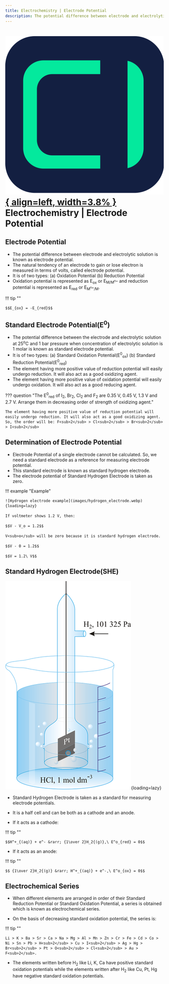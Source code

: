 ```yaml
---
title: Electrochemistry | Electrode Potential
description: The potential difference between electrode and electrolytic solution is known as electrode potential.
---
```


# [![ChemistryEdu Logo](../../images/favicon.svg){ align=left, width=3.8% }](../../index.md)  Electrochemistry | Electrode Potential

## Electrode Potential

* The potential difference between electrode and electrolytic solution is known as electrode potential.
* The natural tendency of an electrode to gain or lose electron is measured in terms of volts, called electrode potential.
* It is of two types: (a) Oxidation Potential (b) Reduction Potential
* Oxidation potential is represented as E<sub>ox</sub> or E<sub>M/M<sup>n+</sup></sub> and reduction potential is represented as E<sub>red</sub> or E<sub>M<sup>n+</sup>/M</sub>.

!!! tip ""

    $$E_{ox} = -E_{red}$$

## Standard Electrode Potential(E<sup>0</sup>)

* The potential difference between the electrode and electrolytic solution at 25<sup>o</sup>C and 1 bar pressure when concentration of electrolytic solution is 1 molar is known as standard electrode potential.
* It is of two types: (a) Standard Oxidation Potential(E<sup>0</sup><sub>ox</sub>) (b) Standard Reduction Potential(E<sup>0</sup><sub>red</sub>)
* The element having more positive value of reduction potential will easily undergo reduction. It will also act as a good oxidizing agent.
* The element having more positive value of oxidation potential will easily undergo oxidation. It will also act as a good reducing agent.

??? question "The E<sup>0</sup><sub>red</sub> of I<sub>2</sub>, Br<sub>2</sub>, Cl<sub>2</sub> and F<sub>2</sub> are 0.35 V, 0.45 V, 1.3 V and 2.7 V. Arrange them in decreasing order of strength of oxidizing agent."

    The element having more positive value of reduction potential will easily undergo reduction. It will also act as a good oxidizing agent. So, the order will be: F<sub>2</sub> > Cl<sub>2</sub> > Br<sub>2</sub> > I<sub>2</sub>

## Determination of Electrode Potential

* Electrode Potential of a single electrode cannot be calculated. So, we need a standard electrode as a reference for measuring electrode potential.
* This standard electrode is known as standard hydrogen electrode.
* The electrode potential of Standard Hydrogen Electrode is taken as zero.

!!! example "Example"

    ![Hydrogen electrode example](images/hydrogen_electrode.webp){loading=lazy}

    If voltmeter shows 1.2 V, then:

    $$V - V_o = 1.2$$

    V<sub>o</sub> will be zero because it is standard hydrogen electrode.

    $$V - 0 = 1.2$$

    $$V = 1.2\ V$$

## Standard Hydrogen Electrode(SHE)

![Standard Hydrogen Electrode](images/standard_hydrogen_electrode.webp){loading=lazy}

* Standard Hydrogen Electrode is taken as a standard for measuring electrode potentials.

* It is a half cell and can be both as a cathode and an anode.

* If it acts as a cathode:

!!! tip ""

    $$H^+_{(aq)} + e^- &rarr; {1\over 2}H_2{(g)},\ E^o_{red} = 0$$

* If it acts as an anode:

!!! tip ""

    $$ {1\over 2}H_2{(g)} &rarr; H^+_{(aq)} + e^-,\ E^o_{ox} = 0$$

## Electrochemical Series

* When different elements are arranged in order of their Standard Reduction Potential or Standard Oxidation Potential, a series is obtained which is known as electrochemical series.

* On the basis of decreasing standard oxidation potential, the series is:

!!! tip ""

    Li > K > Ba > Sr > Ca > Na > Mg > Al > Mn > Zn > Cr > Fe > Cd > Co > Ni > Sn > Pb > H<sub>2</sub> > Cu > I<sub>2</sub> > Ag > Hg > Br<sub>2</sub> > Pt > O<sub>2</sub> > Cl<sub>2</sub> > Au > F<sub>2</sub>.

* The elements written before H<sub>2</sub> like Li, K, Ca have positive standard oxidation potentials while the elements written after H<sub>2</sub> like Cu, Pt, Hg have negative standard oxidation potentials.
